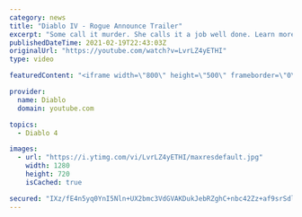 ```yaml
---
category: news
title: "Diablo IV - Rogue Announce Trailer"
excerpt: "Some call it murder. She calls it a job well done. Learn more at Diablo4.com The Rogue is the newest addition to the Diablo IV campfire, combining range and ..."
publishedDateTime: 2021-02-19T22:43:03Z
originalUrl: "https://youtube.com/watch?v=LvrLZ4yETHI"
type: video

featuredContent: "<iframe width=\"800\" height=\"500\" frameborder=\"0\" src=\"https://www.youtube.com/embed/LvrLZ4yETHI\" allow=\"accelerometer; autoplay; encrypted-media; gyroscope; picture-in-picture\" allowfullscreen></iframe>"

provider:
  name: Diablo
  domain: youtube.com

topics:
  - Diablo 4

images:
  - url: "https://i.ytimg.com/vi/LvrLZ4yETHI/maxresdefault.jpg"
    width: 1280
    height: 720
    isCached: true

secured: "IXz/fE4n5yq0YnI5Nln+UX2bmc3VdGVAKDukJebRZghC+nbc42Zz+af9srSdlFkmEDc7hciWh8vXJonEFR5g9P5ScUWDcHvjivipFVrwilSEsGTQJcuMujQ26j+z9xJ8hQB/HhOceXxogx4Ibog9xcazpKY8HgQ3HrStIS/xaiYar5Cw5J42AhZa99E1kSH57cPkIXGGJRXSDGbBn45LE6Dm6T8xLhtl7OMobGN3I36lq3Wh7yM8BB4mhZwUCgPdxpFUy6A4hK2Wwntud61O9WzIDoHJ286KqcTUfOdjlR5v4UhbwXMRV2Phxd3FKWbfBcU1EgNQhlH/fRLspXoSsNP4oghS8zYwzmogceISTBlcqGbsuvzBgw1LO1PgJ5HoohIJuaCQ1hn5rDv/veqhnP8lO0QxL8sjq60rKNGVK6cHZmx9dlih2e6EcnXNwv44;Gx1MMNJRxoybDV5QWaLNPA=="
---
```


